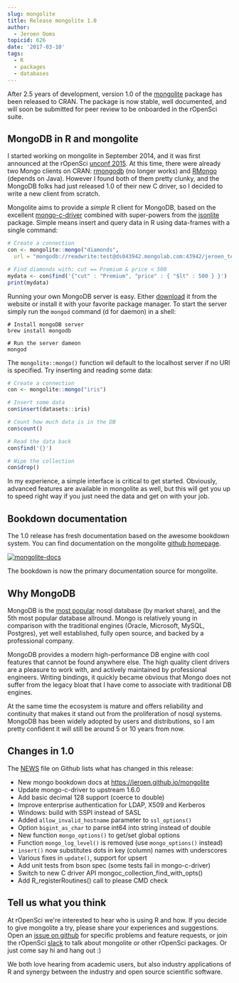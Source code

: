 ```yaml
---
slug: mongolite
title: Release mongolite 1.0
author:
  - Jeroen Ooms
topicid: 626
date: '2017-03-10'
tags:
  - R
  - packages
  - databases
---
```



After 2.5 years of development, version 1.0 of the [mongolite](https://cran.r-project.org/web/packages/mongolite/index.html) package has been released to CRAN. The package is now stable, well documented, and will soon be submitted for peer review to be onboarded in the rOpenSci suite.

## MongoDB in R and mongolite

I started working on mongolite in September 2014, and it was first announced at the rOpenSci [unconf 2015](https://twitter.com/_inundata/status/581605601882480640/photo/1). At this time, there were already two Mongo clients on CRAN: [rmongodb](https://cran.r-project.org/web/packages/rmongodb/index.html) (no longer works) and [RMongo](https://cran.r-project.org/web/packages/RMongo/index.html) (depends on Java). However I found both of them pretty clunky, and the MongoDB folks had just released 1.0 of their new C driver, so I decided to write a new client from scratch.

Mongolite aims to provide a *simple* R client for MongoDB, based on the excellent [mongo-c-driver](https://github.com/mongodb/mongo-c-driver) combined with super-powers from the [jsonlite](https://cran.r-project.org/web/packages/jsonlite/index.html) package. Simple means insert and query data in R using data-frames with a single command:

```r
# Create a connection
con <- mongolite::mongo("diamonds",
  url = "mongodb://readwrite:test@ds043942.mongolab.com:43942/jeroen_test")

# Find diamonds with: cut == Premium & price < 500
mydata <- con$find('{"cut" : "Premium", "price" : { "$lt" : 500 } }')
print(mydata)
```

Running your own MongoDB server is easy. Either [download](https://www.mongodb.com/download-center) it from the website or install it with your favorite package manager. To start the server simply run the `mongod` command (d for daemon) in a shell:

```
# Install mongoDB server
brew install mongodb

# Run the server dameon
mongod
```

The `mongolite::mongo()` function wil default to the localhost server if no URI is specified. Try inserting and reading some data:

```r
# Create a connection
con <- mongolite::mongo("iris")

# Insert some data
con$insert(datasets::iris)

# Count how much data is in the DB
con$count()

# Read the data back
con$find('{}')

# Wipe the collection
con$drop()
```

In my experience, a simple interface is critical to get started. Obviously, advanced features are available in mongolite as well, but this will get you up to speed right way if you just need the data and get on with your job.

## Bookdown documentation

The 1.0 release has fresh documentation based on the awesome bookdown system. You can find documentation on the mongolite [github homepage](https://jeroen.github.io/mongolite/).

[![mongolite-docs](/assets/blog-images/mongolite-docs.png)](https://jeroen.github.io/mongolite/)

The bookdown is now the primary documentation source for mongolite.

## Why MongoDB

MongoDB is the [most popular](https://db-engines.com/en/ranking) nosql database (by market share), and the 5th most popular database allround. Mongo is relatively young in comparison with the traditional engines (Oracle, Microsoft, MySQL, Postgres), yet well established, fully open source, and backed by a professional company.

MongoDB provides a modern high-performance DB engine with cool features that cannot be found anywhere else. The high quality client drivers are a pleasure to work with, and actively maintained by professional engineers. Writing bindings, it quickly became obvious that Mongo does not suffer from the legacy bloat that I have come to associate with traditional DB engines.

At the same time the ecosystem is mature and offers reliability and continuity that makes it stand out from the proliferation of nosql systems. MongoDB has been widely adopted by users and distributions, so I am pretty confident it will still be around 5 or 10 years from now.


## Changes in 1.0

The [NEWS](https://github.com/jeroen/mongolite/blob/master/NEWS) file on Github lists what has changed in this release:

 - New mongo bookdown docs at https://jeroen.github.io/mongolite
 - Update mongo-c-driver to upstream 1.6.0
 - Add basic decimal 128 support (coerce to double)
 - Improve enterprise authentication for LDAP, X509 and Kerberos
 - Windows: build with SSPI instead of SASL
 - Added `allow_invalid_hostname` parameter to `ssl_options()`
 - Option `bigint_as_char` to parse int64 into string instead of double
 - New function `mongo_options()` to get/set global options
 - Function `mongo_log_level()` is removed (use `mongo_options()` instead)
 - `insert()` now substitutes dots in key (column) names with underscores
 - Various fixes in `update()`, support for upsert
 - Add unit tests from bson spec (some tests fail in mongo-c-driver)
 - Switch to new C driver API mongoc_collection_find_with_opts()
 - Add R_registerRoutines() call to please CMD check


## Tell us what you think

At rOpenSci we're interested to hear who is using R and how. If you decide to give mongolite a try, please share your experiences and suggestions. Open an [issue on github](https://github.com/jeroen/mongolite/issues) for specific problems and feature requests, or join the rOpenSci [slack](https://ropensci.slack.com) to talk about mongolite or other rOpenSci packages. Or just come say hi and hang out :)

We both love hearing from academic users, but also industry applications of R and synergy between the industry and open source scientific software.
